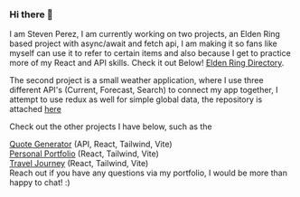 ### Hi there 👋

I am Steven Perez, I am currently working on two projects, an Elden Ring based project with async/await and fetch api, I am making it so fans like myself can use it to refer to certain items and also because I get to practice more of my React and API skills. Check it out Below! <a href='https://elden-ring-directory-stevenalp18.netlify.app/'>Elden Ring Directory</a>.

The second project is a small weather application, where I use three different API's (Current, Forecast, Search) to connect my app together, I attempt to use redux as well for simple global data, the repository is attached <a href="https://github.com/Stevenalp18/weather-app">here</a>


Check out the other projects I have below, such as the 

<a href='https://quote-generator-stevenalp18.netlify.app/'>Quote Generator</a> (API, React, Tailwind, Vite)
<br/>
<a href='https://stevenalp.com/'>Personal Portfolio</a> (React, Tailwind, Vite)
<br />
<a href='https://travel-journey-stevenalp18.netlify.app/'>Travel Journey</a> (React, Tailwind, Vite)
<br />
Reach out if you have any questions via my portfolio, I would be more than happy to chat! :)
<!--
**Stevenalp18/Stevenalp18** is a ✨ _special_ ✨ repository because its `README.md` (this file) appears on your GitHub profile.

Here are some ideas to get you started:

- 🔭 I’m currently working on ...
- 🌱 I’m currently learning ...
- 👯 I’m looking to collaborate on ...
- 🤔 I’m looking for help with ...
- 💬 Ask me about ...
- 📫 How to reach me: ...
- 😄 Pronouns: ...
- ⚡ Fun fact: ...
-->
